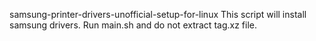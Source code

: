 samsung-printer-drivers-unofficial-setup-for-linux
This script will install samsung drivers. Run main.sh and do not extract tag.xz file.
